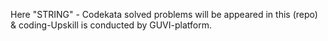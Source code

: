 Here "STRING" - Codekata solved problems will be appeared in this (repo) & coding-Upskill is conducted by GUVI-platform.
